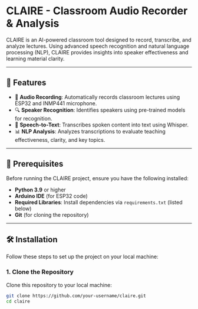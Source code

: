 # CLAIRE - Classroom Audio Recorder & Analysis

CLAIRE is an AI-powered classroom tool designed to record, transcribe, and analyze lectures. Using advanced speech recognition and natural language processing (NLP), CLAIRE provides insights into speaker effectiveness and learning material clarity.

---

## 🚀 Features

- 🎤 **Audio Recording**: Automatically records classroom lectures using ESP32 and INMP441 microphone.
- 🔍 **Speaker Recognition**: Identifies speakers using pre-trained models for recognition.
- 🧠 **Speech-to-Text**: Transcribes spoken content into text using Whisper.
- 📊 **NLP Analysis**: Analyzes transcriptions to evaluate teaching effectiveness, clarity, and key topics.

---

## 🔧 Prerequisites

Before running the CLAIRE project, ensure you have the following installed:

- **Python 3.9** or higher
- **Arduino IDE** (for ESP32 code)
- **Required Libraries**: Install dependencies via `requirements.txt` (listed below)
- **Git** (for cloning the repository)

---

## 🛠️ Installation

Follow these steps to set up the project on your local machine:

### 1. Clone the Repository

Clone this repository to your local machine:

```bash
git clone https://github.com/your-username/claire.git
cd claire
